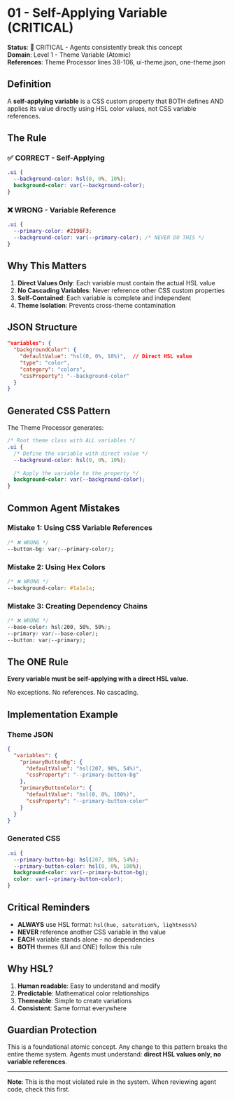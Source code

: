 # 01 - Self-Applying Variable (CRITICAL)

**Status**: 🚨 CRITICAL - Agents consistently break this concept  
**Domain**: Level 1 - Theme Variable (Atomic)  
**References**: Theme Processor lines 38-106, ui-theme.json, one-theme.json

## Definition

A **self-applying variable** is a CSS custom property that BOTH defines AND applies its value directly using HSL color values, not CSS variable references.

## The Rule

### ✅ CORRECT - Self-Applying
```css
.ui {
  --background-color: hsl(0, 0%, 10%);
  background-color: var(--background-color);
}
```

### ❌ WRONG - Variable Reference
```css
.ui {
  --primary-color: #2196F3;
  --background-color: var(--primary-color); /* NEVER DO THIS */
}
```

## Why This Matters

1. **Direct Values Only**: Each variable must contain the actual HSL value
2. **No Cascading Variables**: Never reference other CSS custom properties
3. **Self-Contained**: Each variable is complete and independent
4. **Theme Isolation**: Prevents cross-theme contamination

## JSON Structure

```json
"variables": {
  "backgroundColor": {
    "defaultValue": "hsl(0, 0%, 10%)",  // Direct HSL value
    "type": "color",
    "category": "colors",
    "cssProperty": "--background-color"
  }
}
```

## Generated CSS Pattern

The Theme Processor generates:

```css
/* Root theme class with ALL variables */
.ui {
  /* Define the variable with direct value */
  --background-color: hsl(0, 0%, 10%);
  
  /* Apply the variable to the property */
  background-color: var(--background-color);
}
```

## Common Agent Mistakes

### Mistake 1: Using CSS Variable References
```css
/* ❌ WRONG */
--button-bg: var(--primary-color);
```

### Mistake 2: Using Hex Colors
```css
/* ❌ WRONG */
--background-color: #1a1a1a;
```

### Mistake 3: Creating Dependency Chains
```css
/* ❌ WRONG */
--base-color: hsl(200, 50%, 50%);
--primary: var(--base-color);
--button: var(--primary);
```

## The ONE Rule

**Every variable must be self-applying with a direct HSL value.**

No exceptions. No references. No cascading.

## Implementation Example

### Theme JSON
```json
{
  "variables": {
    "primaryButtonBg": {
      "defaultValue": "hsl(207, 90%, 54%)",
      "cssProperty": "--primary-button-bg"
    },
    "primaryButtonColor": {
      "defaultValue": "hsl(0, 0%, 100%)",
      "cssProperty": "--primary-button-color"
    }
  }
}
```

### Generated CSS
```css
.ui {
  --primary-button-bg: hsl(207, 90%, 54%);
  --primary-button-color: hsl(0, 0%, 100%);
  background-color: var(--primary-button-bg);
  color: var(--primary-button-color);
}
```

## Critical Reminders

- **ALWAYS** use HSL format: `hsl(hue, saturation%, lightness%)`
- **NEVER** reference another CSS variable in the value
- **EACH** variable stands alone - no dependencies
- **BOTH** themes (UI and ONE) follow this rule

## Why HSL?

1. **Human readable**: Easy to understand and modify
2. **Predictable**: Mathematical color relationships
3. **Themeable**: Simple to create variations
4. **Consistent**: Same format everywhere

## Guardian Protection

This is a foundational atomic concept. Any change to this pattern breaks the entire theme system. Agents must understand: **direct HSL values only, no variable references**.

---

**Note**: This is the most violated rule in the system. When reviewing agent code, check this first.